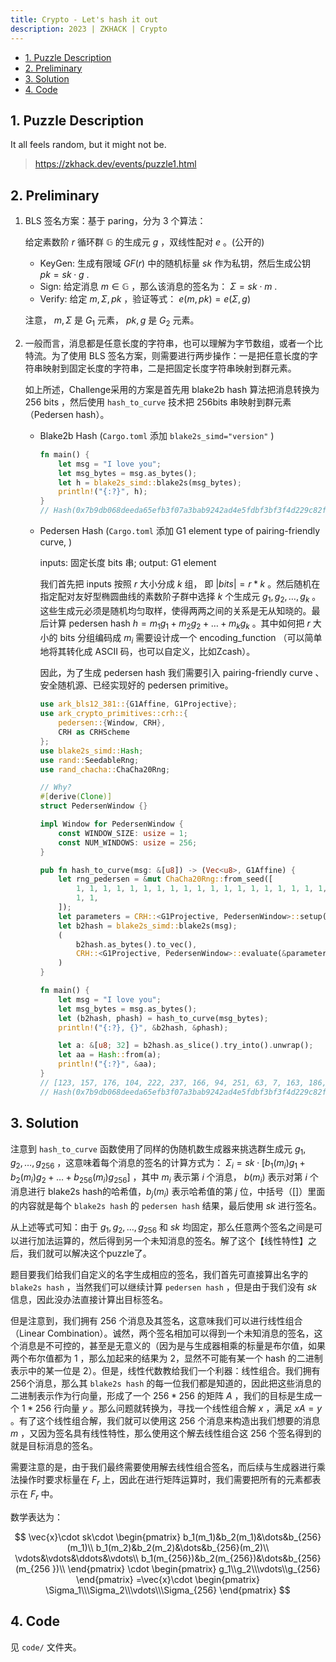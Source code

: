 ```yaml
---
title: Crypto - Let's hash it out
description: 2023 | ZKHACK | Crypto
---
```


- [1. Puzzle Description](#1-puzzle-description)
- [2. Preliminary](#2-preliminary)
- [3. Solution](#3-solution)
- [4. Code](#4-code)

## 1. Puzzle Description

It all feels random, but it might not be.

> https://zkhack.dev/events/puzzle1.html

## 2. Preliminary

1. BLS 签名方案：基于 paring，分为 3 个算法：
   
   给定素数阶 $r$ 循环群 $\mathbb{G}$ 的生成元 $g$ ，双线性配对 $e$ 。(公开的)

   - KeyGen: 生成有限域 $GF(r)$ 中的随机标量 $sk$ 作为私钥，然后生成公钥 $pk = sk \cdot g$ .
   - Sign: 给定消息 $m\in\mathbb{G}$ ，那么该消息的签名为： $\Sigma=sk\cdot m$ .
   - Verify: 给定 $m, \Sigma, pk$ ，验证等式： $e(m, pk)= e(\Sigma, g)$

   注意， $m, \Sigma$ 是 $G_1$ 元素， $pk,g$ 是 $G_2$ 元素。

2. 一般而言，消息都是任意长度的字符串，也可以理解为字节数组，或者一个比特流。为了使用 BLS 签名方案，则需要进行两步操作：一是把任意长度的字符串映射到固定长度的字符串，二是把固定长度字符串映射到群元素。

   如上所述，Challenge采用的方案是首先用 blake2b hash 算法把消息转换为 256 bits ，然后使用 `hash_to_curve` 技术把 256bits 串映射到群元素（Pedersen hash）。

   - Blake2b Hash (`Cargo.toml` 添加 `blake2s_simd="version"`  )
        
        ```Rust
        fn main() {
            let msg = "I love you";
            let msg_bytes = msg.as_bytes();
            let h = blake2s_simd::blake2s(msg_bytes);
            println!("{:?}", h);
        }
        // Hash(0x7b9db068deeda65efb3f07a3bab9242ad4e5fdbf3bf3f4d229c82f2ebc4beb90)
        ```

   - Pedersen Hash (`Cargo.toml` 添加 G1 element type of pairing-friendly curve, )

     inputs: 固定长度 bits 串; output: G1 element

     我们首先把 inputs 按照 $r$ 大小分成 $k$ 组， 即 $|bits|=r * k$ 。然后随机在指定配对友好型椭圆曲线的素数阶子群中选择 $k$ 个生成元 $g_1, g_2, \dots, g_k$ 。这些生成元必须是随机均匀取样，使得两两之间的关系是无从知晓的。最后计算 pedersen hash $h=m_1g_1+m_2g_2+\dots+m_kg_k$ 。其中如何把 $r$ 大小的 bits 分组编码成 $m_i$ 需要设计成一个 encoding_function （可以简单地将其转化成 ASCII 码，也可以自定义，比如Zcash）。

     因此，为了生成 pedersen hash 我们需要引入 pairing-friendly curve 、安全随机源、已经实现好的 pedersen primitive。

     ```Rust
     use ark_bls12_381::{G1Affine, G1Projective};
     use ark_crypto_primitives::crh::{
         pedersen::{Window, CRH},
         CRH as CRHScheme
     };
     use blake2s_simd::Hash;
     use rand::SeedableRng;
     use rand_chacha::ChaCha20Rng;
     
     // Why?
     #[derive(Clone)]
     struct PedersenWindow {}
     
     impl Window for PedersenWindow {
         const WINDOW_SIZE: usize = 1;
         const NUM_WINDOWS: usize = 256;
     }
     
     pub fn hash_to_curve(msg: &[u8]) -> (Vec<u8>, G1Affine) {
         let rng_pedersen = &mut ChaCha20Rng::from_seed([
             1, 1, 1, 1, 1, 1, 1, 1, 1, 1, 1, 1, 1, 1, 1, 1, 1, 1, 1, 1, 1, 1, 1, 1, 1, 1, 1, 1, 1, 1,
             1, 1,
         ]);
         let parameters = CRH::<G1Projective, PedersenWindow>::setup(rng_pedersen).unwrap();
         let b2hash = blake2s_simd::blake2s(msg);
         (
             b2hash.as_bytes().to_vec(),
             CRH::<G1Projective, PedersenWindow>::evaluate(&parameters, b2hash.as_bytes()).unwrap()
         )
     }
     
     fn main() {
         let msg = "I love you";
         let msg_bytes = msg.as_bytes();
         let (b2hash, phash) = hash_to_curve(msg_bytes);
         println!("{:?}, {}", &b2hash, &phash);
     
         let a: &[u8; 32] = b2hash.as_slice().try_into().unwrap();
         let aa = Hash::from(a);
         println!("{:?}", &aa);
     }
     // [123, 157, 176, 104, 222, 237, 166, 94, 251, 63, 7, 163, 186, 185, 36, 42, 212, 229, 253, 191, 59, 243, 244, 210, 41, 200, 47, 46, 188, 75, 235, 144], GroupAffine(x=Fp384 "(159228A979000DA250128CABDE97477EEC6A0CADFAE580B7D8AD46F185F4B43AC373CB877FFFEFAB0172AF25562DAF4A)", y=Fp384 "(04CEBA318A27291276178BDD9093432691D6E9D8E7178CC75FAB366225D332012288DF8EB3CA48D828821EA37D78BC3A)")
     // Hash(0x7b9db068deeda65efb3f07a3bab9242ad4e5fdbf3bf3f4d229c82f2ebc4beb90)
     ```

## 3. Solution

注意到 `hash_to_curve` 函数使用了同样的伪随机数生成器来挑选群生成元 $g_1, g_2, \dots, g_{256}$ ，这意味着每个消息的签名的计算方式为： $\Sigma_i=sk\cdot[b_1(m_i) g_1+b_2(m_i) g_2+\dots+b_{256}(m_i) g_{256}]$ ，其中 $m_i$ 表示第 $i$ 个消息， $b(m_i)$ 表示对第 $i$ 个消息进行 blake2s hash的哈希值，$b_j(m_i)$ 表示哈希值的第 $j$ 位，中括号（[]）里面的内容就是每个 `blake2s hash` 的 `pedersen hash` 结果，最后使用 $sk$ 进行签名。

从上述等式可知：由于 $g_1, g_2, \dots, g_{256}$ 和 $sk$ 均固定，那么任意两个签名之间是可以进行加法运算的，然后得到另一个未知消息的签名。解了这个【线性特性】之后，我们就可以解决这个puzzle了。

题目要我们给我们自定义的名字生成相应的签名，我们首先可直接算出名字的 `blake2s hash`  ，当然我们可以继续计算 `pedersen hash` ，但是由于我们没有 $sk$ 信息，因此没办法直接计算出目标签名。

但是注意到，我们拥有 256 个消息及其签名，这意味我们可以进行线性组合（Linear Combination）。诚然，两个签名相加可以得到一个未知消息的签名，这个消息是不可控的，甚至是无意义的（因为是与生成器相乘的标量是布尔值，如果两个布尔值都为 1 ，那么加起来的结果为 2，显然不可能有某一个 hash 的二进制表示中的某一位是 2）。但是，线性代数教给我们一个利器：线性组合。我们拥有256个消息，那么其 `blake2s hash` 的每一位我们都是知道的，因此把这些消息的二进制表示作为行向量，形成了一个 $256*256$ 的矩阵 $A$ ，我们的目标是生成一个 $1 * 256$ 行向量 $y$ 。那么问题就转换为，寻找一个线性组合解 $x$ ，满足 $xA=y$ 。有了这个线性组合解，我们就可以使用这 256 个消息来构造出我们想要的消息 $m$ ，又因为签名具有线性特性，那么使用这个解去线性组合这 256 个签名得到的就是目标消息的签名。

需要注意的是，由于我们最终需要使用解去线性组合签名，而后续与生成器进行乘法操作时要求标量在 $F_r$ 上，因此在进行矩阵运算时，我们需要把所有的元素都表示在 $F_r$ 中。

数学表达为：

$$
\vec{x}\cdot sk\cdot \begin{pmatrix} b_1(m_1)&b_2(m_1)&\dots&b_{256}(m_1)\\ b_1(m_2)&b_2(m_2)&\dots&b_{256}(m_2)\\ \vdots&\vdots&\ddots&\vdots\\ b_1(m_{256})&b_2(m_{256})&\dots&b_{256}(m_{256 })\\ \end{pmatrix} \cdot \begin{pmatrix} g_1\\g_2\\\vdots\\g_{256} \end{pmatrix} =\vec{x}\cdot \begin{pmatrix} \Sigma_1\\\Sigma_2\\\vdots\\\Sigma_{256} \end{pmatrix}
$$

## 4. Code

见 `code/` 文件夹。